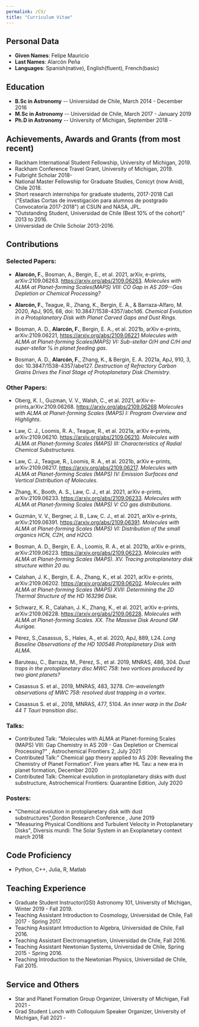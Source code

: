 ```yaml
---
permalink: /CV/
title: "Curriculum Vitae"
---
```



## Personal Data

 - **Given Names**: Felipe Mauricio
 - **Last Names**: Alarcón Peña
 - **Languages**: Spanish(native), English(fluent), French(basic)

## Education

 - **B.Sc in Astronomy** -- Universidad de Chile, March 2014 - December 2016
 - **M.Sc in Astronomy** -- Universidad de Chile, March 2017 - January 2019
 - **Ph.D in Astronomy** -- University of Michigan, September 2018 -

## Achievements, Awards and Grants (from most recent)

 - Rackham International Student Fellowship, University of Michigan, 2019.
 - Rackham Conference Travel Grant, University of Michigan, 2019.
 - Fulbright Scholar 2018-
 - National Master Fellowship for Graduate Studies, Conicyt (now Anid), Chile 2018.
 - Short research internships for graduate students, 2017-2018 Call ("Estadías Cortas de investigación para alumnos de postgrado Convocatoria 2017-2018") at CSUN and NASA, JPL.
 - "Outstanding Student, Universidad de Chile (Best 10\% of the cohort)" 2013 to 2016.
 - Universidad de Chile Scholar 2013-2016.

## Contributions

### Selected Papers: 

 - **Alarcón, F.**, Bosman, A., Bergin, E., et al. 2021, arXiv, e-prints, arXiv:2109.06263. <https://arxiv.org/abs/2109.06263>. *Molecules with ALMA at Planet-forming Scales(MAPS) VIII: CO Gap in AS 209--Gas Depletion or Chemical Processing?*

 - **Alarcón, F.**, Teague, R., Zhang, K., Bergin, E. A., & Barraza-Alfaro, M. 2020, ApJ, 905, 68, doi: 10.3847/1538-4357/abc1d6. *Chemical Evolution in a Protoplanetary Disk with Planet Carved Gaps and Dust Rings.*
 
 - Bosman, A. D., **Alarcón, F.**, Bergin, E. A., et al. 2021b, arXiv e-prints, arXiv:2109.06221, <https://arxiv.org/abs/2109.06221> *Molecules with ALMA at Planet-forming Scales(MAPS) VI: Sub-stellar O/H and C/H and super-stellar ℅ in planet feeding gas*.
 
 - Bosman, A. D., **Alarcón, F.**, Zhang, K., & Bergin, E. A. 2021a, ApJ, 910, 3, doi: 10.3847/1538-4357/abe127. *Destruction of Refractory Carbon Grains Drives the Final Stage of Protoplanetary Disk Chemistry*.

### Other Papers:

 - Oberg, K. I., Guzman, V. V., Walsh, C., et al. 2021, arXiv e-prints,arXiv:2109.06268. <https://arxiv.org/abs/2109.06268> *Molecules with ALMA at Planet-forming Scales (MAPS) I: Program Overview and Highlights*.
    
 - Law, C. J., Loomis, R. A., Teague, R., et al. 2021a, arXiv e-prints, arXiv:2109.06210. <https://arxiv.org/abs/2109.06210>. *Molecules with ALMA at Planet-forming Scales (MAPS) III: Characteristics of Radial Chemical Substructures.*
    
 - Law, C. J., Teague, R., Loomis, R. A., et al. 2021b, arXiv e-prints, arXiv:2109.06217. <https://arxiv.org/abs/2109.06217>. *Molecules with ALMA at Planet-forming Scales (MAPS) IV: Emission Surfaces and Vertical Distribution of Molecules.*
    
 - Zhang, K., Booth, A. S., Law, C. J., et al. 2021, arXiv e-prints, arXiv:2109.06233. <https://arxiv.org/abs/2109.06233>. *Molecules with ALMA at Planet-forming Scales (MAPS) V: CO gas distributions.*
    
 - Guzmán, V. V., Bergner, J. B., Law, C. J., et al. 2021, arXiv e-prints, arXiv:2109.06391.  <https://arxiv.org/abs/2109.06391>. *Molecules with ALMA at Planet-forming Scales (MAPS) VI: Distribution of the small organics HCN, C2H, and H2CO.*
    
 - Bosman, A. D., Bergin, E. A., Loomis, R. A., et al. 2021b, arXiv e-prints, arXiv:2109.06223.  <https://arxiv.org/abs/2109.06223>. *Molecules with ALMA at Planet-forming Scales (MAPS). XV. Tracing protoplanetary disk structure within 20 au.*
    
 - Calahan, J. K., Bergin, E. A., Zhang, K., et al. 2021, arXiv e-prints, arXiv:2109.06202.  <https://arxiv.org/abs/2109.06202>. *Molecules with ALMA at Planet-forming Scales (MAPS) XVII: Determining the 2D Thermal Structure of the HD 163296 Disk.*
    
 - Schwarz, K. R., Calahan, J. K., Zhang, K., et al. 2021, arXiv e-prints, arXiv:2109.06228.  <https://arxiv.org/abs/2109.06228>. *Molecules with ALMA at Planet-forming Scales. XX. The Massive Disk Around GM Aurigae.*
    
 - Pérez, S.,Casassus, S., Hales, A., et al. 2020, ApJ, 889, L24. *Long Baseline Observations of the HD 100546 Protoplanetary Disk with ALMA*.
    
 - Baruteau, C., Barraza, M., Pérez, S., et al. 2019, MNRAS, 486, 304. *Dust traps in the protoplanetary disc MWC 758: two vortices produced by two giant planets?*
       
 - Casassus S. et al., 2019, MNRAS, 483, 3278. *Cm-wavelength observations of MWC 758: resolved dust trapping in a vortex*.
    
 - Casassus S. et al., 2018, MNRAS, 477, 5104. *An inner warp in the DoAr 44 T Tauri transition disc*.



### Talks:

 - Contributed Talk: ”Molecules with ALMA at Planet-forming Scales (MAPS) VIII: Gap Chemistry in AS 209 - Gas Depletion or Chemical Processing?" ,    Astrochemical Frontiers 2, July 2021
 - Contributed Talk:” Chemical gap theory applied to AS 209: Revealing the Chemistry of Planet Formation”.  Five years after HL Tau: a new era in planet formation, December 2020
 - Contributed Talk: Chemical evolution in protoplanetary disks with dust substructure, Astrochemical Frontiers: Quarantine Edition, July 2020 

### Posters:

 - "Chemical evolution in protoplanetary disk with dust substructures",Gordon Research Conference , June 2019
 - "Measuring Physical Conditions and Turbulent Velocity in Protoplanetary Disks", Diversis mundi: The Solar System in an Exoplanetary context march 2018

## Code Proficiency

- Python, C++, Julia, R, Matlab

## Teaching Experience

 - Graduate Student Instructor(GSI) Astronomy 101, University of Michigan, Winter 2019 - Fall 2019.
 - Teaching Assistant Introduction to Cosmology, Universidad de Chile, Fall 2017 - Spring 2017.
 - Teaching Assistant Introduction to Algebra, Universidad de Chile, Fall 2016.
 - Teaching Assistant Electromagnetism, Universidad de Chile, Fall 2016.
 - Teaching Assistant Newtonian Systems, Universidad de Chile, Spring 2015 - Spring 2016.
 - Teaching Introduction to the Newtonian Physics, Universidad de Chile, Fall 2015.

## Service and Others

 - Star and Planet Formation Group Organizer, University of Michigan, Fall 2021 - 
 - Grad Student Lunch with Colloquium Speaker Organizer, University of Michigan, Fall 2021 - 
 
 
